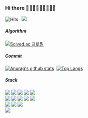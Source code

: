 ### Hi there 👋👋👋👋👋👋👋👋👋

<!--
**jeonka1001/jeonka1001** is a ✨ _special_ ✨ repository because its `README.md` (this file) appears on your GitHub profile.

Here are some ideas to get you started:

- 🔭 I’m currently working on ...
- 🌱 I’m currently learning ...
- 👯 I’m looking to collaborate on ...
- 🤔 I’m looking for help with ...
- 💬 Ask me about ...
- 📫 How to reach me: ...
- 😄 Pronouns: ... 
- ⚡ Fun fact: ...
-->
![Hits](https://hits.seeyoufarm.com/api/count/incr/badge.svg?url=https%3A%2F%2Fgithub.com%2Fjeonka1001&count_bg=%2379C83D&title_bg=%23555555&icon=&icon_color=%23E7E7E7&title=jeonka1001&edge_flat=false)&nbsp;&nbsp;
![](http://mazassumnida.wtf/api/mini/generate_badge?boj=ruddks1001)

##### Algorithm
[![Solved.ac
프로필](http://mazassumnida.wtf/api/generate_badge?boj=ruddks1001)](https://solved.ac/ruddks1001)<!-- [![Solved.ac
프로필](http://mazassumnida.wtf/api/v2/generate_badge?boj=ruddks1001)](https://solved.ac/profile/ruddks1001)  -->

 ##### Commit
  [![Anurag's github stats](https://github-readme-stats.vercel.app/api?username=jeonka1001&theme=buefy&include_all_commits=true)](https://github.com/anuraghazra/github-readme-stats)&nbsp;&nbsp;[![Top Langs](https://github-readme-stats.vercel.app/api/top-langs/?username=jeonka1001&layout=compact&theme=buefy)](https://github.com/anuraghazra/github-readme-stats)  
  
##### Stack
<img src="https://img.shields.io/badge/C-A8B9CC?style=flat-square&logo=C&logoColor=white"/></a>&nbsp;<img src="https://img.shields.io/badge/C++-00599C?style=flat-square&logo=C%2B%2B&logoColor=white"/></a>&nbsp;<img src="https://img.shields.io/badge/java-007396?style=flat-square&logo=Java&logoColor=white"/></a>&nbsp;<img src="https://img.shields.io/badge/Javascript-F7DF1E?style=flat-square&logo=JAVASCRIPT&logoColor=white"/></a>&nbsp;<img src="https://img.shields.io/badge/Android-3DDc84?style=flat-square&logo=android&logoColor=white"/></a>&nbsp;  
<img src="https://img.shields.io/badge/Arduino-00979d?style=flat-square&logo=arduino&logoColor=white"/></a>&nbsp;<img src="https://img.shields.io/badge/Spring-6db33f?style=flat-square&logo=spring&logoColor=white"/></a>&nbsp;<img src="https://img.shields.io/badge/jQuery-0769ad?style=flat-square&logo=jquery&logoColor=white"/></a>&nbsp;<img src="https://img.shields.io/badge/NodeJS-339933?style=flat-square&logo=nodejs&logoColor=white"/></a>&nbsp;<img src="https://img.shields.io/badge/React-61dafb?style=flat-square&logo=react&logoColor=white"/></a>&nbsp;  
<img src="https://img.shields.io/badge/MySQL-4479a1?style=flat-square&logo=mysql&logoColor=white"/></a>&nbsp;<img src="https://img.shields.io/badge/MongoDB-47a258?style=flat-square&logo=mongodb&logoColor=white"/></a>&nbsp;<img src="https://img.shields.io/badge/Apache Tomcat-f8dc75?style=flat-square&logo=Apache&logoColor=white"/></a>&nbsp;  
<img src="https://img.shields.io/badge/Figma-f24e1e?style=flat-square&logo=figma&logoColor=white"/></a>&nbsp;
